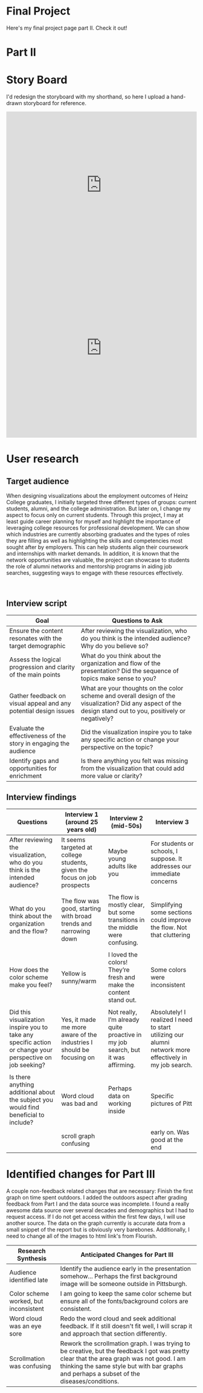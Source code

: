 # Final Project

Here's my final project page part II. Check it out!

# Part II
# Story Board
I'd redesign the storyboard with my shorthand, so here I upload a hand-drawn storyboard for reference.

<iframe title="Employment Levels by Industry" aria-label="Interactive line chart" id="datawrapper-chart-cAFxt" src="https://datawrapper.dwcdn.net/cAFxt/1/" scrolling="no" frameborder="0" style="width: 0; min-width: 100% !important; border: none;" height="387" data-external="1"></iframe><script type="text/javascript">!function(){"use strict";window.addEventListener("message",(function(a){if(void 0!==a.data["datawrapper-height"]){var e=document.querySelectorAll("iframe");for(var t in a.data["datawrapper-height"])for(var r=0;r<e.length;r++)if(e[r].contentWindow===a.source){var i=a.data["datawrapper-height"][t]+"px";e[r].style.height=i}}}))}();
</script>

<iframe title="Unemployment rates for persons 25 years and older by educational attainment" aria-label="Interactive line chart" id="datawrapper-chart-Yz6HD" src="https://datawrapper.dwcdn.net/Yz6HD/1/" scrolling="no" frameborder="0" style="width: 0; min-width: 100% !important; border: none;" height="476" data-external="1"></iframe><script type="text/javascript">!function(){"use strict";window.addEventListener("message",(function(a){if(void 0!==a.data["datawrapper-height"]){var e=document.querySelectorAll("iframe");for(var t in a.data["datawrapper-height"])for(var r=0;r<e.length;r++)if(e[r].contentWindow===a.source){var i=a.data["datawrapper-height"][t]+"px";e[r].style.height=i}}}))}();
</script>

# User research 

## Target audience
When designing visualizations about the employment outcomes of Heinz College graduates, I initially targeted three different types of groups: current students, alumni, and the college administration. But later on, I change my aspect to focus only on current students. Through this project, I may at least guide career planning for myself and highlight the importance of leveraging college resources for professional development. We can show which industries are currently absorbing graduates and the types of roles they are filling as well as highlighting the skills and competencies most sought after by employers. This can help students align their coursework and internships with market demands. In addition, it is known that the network opportunities are valuable, the project can showcase to students the role of alumni networks and mentorship programs in aiding job searches, suggesting ways to engage with these resources effectively.

<br>

## Interview script     

|                                           Goal                          |                                                           Questions to Ask                                                                                      |
|-------------------------------------------------------------------------|-----------------------------------------------------------------------------------------------------------------------------------------------------------------|
|Ensure the content resonates with the target demographic                 | After reviewing the visualization, who do you think is the intended audience? Why do you believe so?                                                            |
|Assess the logical progression and clarity of the main points            | What do you think about the organization and flow of the presentation? Did the sequence of topics make sense to you?                                            |
|Gather feedback on visual appeal and any potential design issues         | What are your thoughts on the color scheme and overall design of the visualization? Did any aspect of the design stand out to you, positively or negatively?    |
|Evaluate the effectiveness of the story in engaging the audience         | Did the visualization inspire you to take any specific action or change your perspective on the topic?                                                          |
|Identify gaps and opportunities for enrichment                           | Is there anything you felt was missing from the visualization that could add more value or clarity?                                                             |




## Interview findings




| Questions                                                                            | Interview 1  (around 25 years old)   | Interview 2   (mid-50s)    | Interview 3                      |
|--------------------------------------------------------------------------------------|--------------------------------|----------------------------------|----------------------------------|
|After reviewing the visualization, who do you think is the intended audience?         | It seems targeted at college students, given the focus on job prospects       |    Maybe young adults like you       | For students or schools, I suppose. It addresses our immediate concerns                 |
|                                                                                      |                                |                                  |                                  |
|What do you think about the organization and the flow?                         | The flow was good, starting with broad trends and narrowing down   | The flow is mostly clear, but some transitions in the middle were confusing.    |  Simplifying some sections could improve the flow. Not that cluttering  |
|                                                                                      |                                |                                  |                                  |
| How does the color scheme make you feel?                                             |  Yellow is sunny/warm          | I loved the colors! They’re fresh and make the content stand out.      | Some colors were inconsistent    |
|                                                                                      |                                |                                  |                                  |
|Did this visualization inspire you to take any specific action or change your perspective on job seeking?|  Yes, it made me more aware of the industries I should be focusing on     |    Not really, I’m already quite proactive in my job search, but it was affirming.   | Absolutely! I realized I need to start utilizing our alumni network more effectively in my job search.  |
|                                                                                      |                                |                                  |                                  |
| Is there anything additional about the subject you would find beneficial to include? |  Word cloud was bad  and       |  Perhaps data on working inside  | Specific pictures of Pitt        |
|                                                                                      |  scroll graph confusing        |                                  | early on. Was good at the end    |    



# Identified changes for Part III

A couple non-feedback related changes that are necessary: Finish the first graph on time spent outdoors. I added the outdoors aspect after grading feedback from Part I and the data source was incomplete. I
found a really awesome data source over several decades and demographics but I had to request access. If I do not get access within the first few days, I will use another source. The data on the graph currently is 
accurate data from a small snippet of the report but is obviously very barebones. 
Additionally, I need to change all of the images to html link's from Flourish. <br>


| Research Synthesis                          | Anticipated Changes for Part III                                                                                                                                                                                                                                                                                                           |
|---------------------------------------------|-------------------------------------------------------------------------------------------------------------------------------------------------------------------------------------------------------------------------------------------------|
| Audience identified late                    | Identify the audience early in the presentation somehow... Perhaps the first background image will be someone outside in Pittsburgh.                                                                                                            |                                                                                                                                     |                                                                                        |
| Color scheme worked, but inconsistent       |  I am going to keep the same color scheme but ensure all of the fonts/background colors are consistent.                                                                                                                                         |                                                                                                                                                                                             |
| Word cloud was an eye sore                  |  Redo the word cloud and seek additional feedback. If it still doesn't fit well, I will scrap it and approach that section differently.                                                                                                         |                                                                                                                                                     |
| Scrollmation was confusing                  |  Rework the scrollmation graph. I was trying to be creative, but the feedback I got was pretty clear that the area graph was not good. I am thinking the same style but with bar graphs and perhaps a subset of the diseases/conditions.        |                                           
